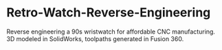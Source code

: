 # Retro-Watch-Reverse-Engineering
Reverse engineering a 90s wristwatch for affordable CNC manufacturing. 3D modeled in SolidWorks, toolpaths generated in Fusion 360.
